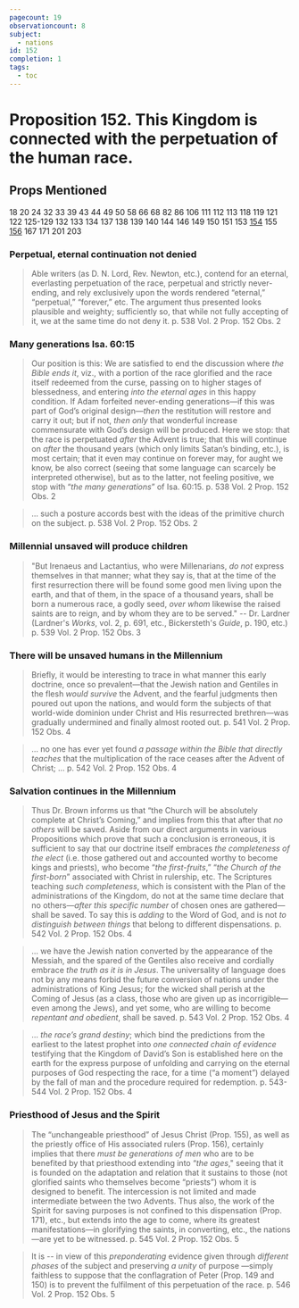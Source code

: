 ```yaml
---
pagecount: 19
observationcount: 8
subject:
  - nations
id: 152
completion: 1
tags:
  - toc
---
```

# Proposition 152. This Kingdom is connected with the perpetuation of the human race.
## Props Mentioned
18 20 24 32 33 39 43 44 49 50 58 66 68 82 86 106 111 112 113 118 119 121 122 125-129 132 133 134 137 138 139 140 144 146 149 150 151 153 [154](Proposition%20154.%20This%20Theocratic%20Kingdom%20includes%20the%20visible%20reign%20of%20the%20risen%20and%20glorified%20saints%20here%20on%20the%20earth..md) 155 [156](Proposition%20156.%20The%20doctrine%20of%20the%20Kingdom%20enforces%20the%20future%20priesthood%20of%20the%20saints..md)  167 171 201 203
### Perpetual, eternal continuation not denied
>Able writers (as D. N. Lord, Rev. Newton, etc.), contend for an eternal, everlasting perpetuation of the race, perpetual and strictly never-ending, and rely exclusively upon the words rendered “eternal,” “perpetual,” “forever,” etc. The argument thus presented looks plausible and weighty; sufficiently so, that while not fully accepting of it, we at the same time do not deny it.
>p. 538 Vol. 2 Prop. 152 Obs. 2
### Many generations Isa. 60:15
>Our position is this: We are satisfied to end the discussion where *the Bible ends it*, viz., with a portion of the race glorified and the race itself redeemed from the curse, passing on to higher stages of blessedness, and entering *into the eternal ages* in this happy condition. If Adam forfeited never-ending generations—if this was part of God’s original design—*then* the restitution will restore and carry it out; but if not, *then only* that wonderful increase commensurate with God’s design will be produced. Here we stop: that the race is perpetuated *after* the Advent is true; that this will continue on *after* the thousand years (which only limits Satan’s binding, etc.), is most certain; that it even may continue on forever may, for aught we know, be also correct (seeing that some language can scarcely be interpreted otherwise), but as to the latter, not feeling positive, we stop with “*the many generations*” of Isa. 60:15.
>p. 538 Vol. 2 Prop. 152 Obs. 2

>... such a posture accords best with the ideas of the primitive church on the subject.
>p. 538 Vol. 2 Prop. 152 Obs. 2
### Millennial unsaved will produce children
>"But Irenaeus and Lactantius, who were Millenarians, *do not* express themselves in  that manner; what they say is, that at the time of the first resurrection there will be found some good men living upon the earth, and that of them, in the space of a thousand years, shall be born a numerous race, a godly seed, *over whom* likewise the raised saints are to reign, and by whom they are to be served."
>-- Dr. Lardner (Lardner's *Works*, vol. 2, p. 691, etc., Bickersteth's *Guide*, p. 190, etc.)
>p. 539 Vol. 2 Prop. 152 Obs. 3
### There will be unsaved humans in the Millennium
>Briefly, it would be interesting to trace in what manner this early doctrine, once so prevalent—that the Jewish nation and Gentiles in the flesh *would survive* the Advent, and the fearful judgments then poured out upon the nations, and would form the subjects of that world-wide dominion under Christ and His resurrected brethren—was gradually undermined and finally almost rooted out.
>p. 541 Vol. 2 Prop. 152 Obs. 4

>... no one has ever yet found *a passage within the Bible that directly teaches* that the multiplication of the race ceases after the Advent of Christ; ...
>p. 542 Vol. 2 Prop. 152 Obs. 4
### Salvation continues in the Millennium
>Thus Dr. Brown informs us that “the Church will be absolutely complete at Christ’s Coming,” and implies from this that after that *no others* will be saved. Aside from our direct arguments in various Propositions which prove that such a conclusion is erroneous, it is sufficient to say that our doctrine itself embraces *the completeness of the elect* (i.e. those gathered out and accounted worthy to become kings and priests), who become “*the first-fruits*,” “*the Church of the first-born*” associated with Christ in rulership, etc. The Scriptures teaching *such completeness*, which is consistent with the Plan of the administrations of the Kingdom, do not at the same time declare that no others—*after this specific number* of chosen ones are gathered—shall be saved. To say this is *adding* to the Word of God, and is not *to distinguish between things* that belong to different dispensations.
>p. 542 Vol. 2 Prop. 152 Obs. 4

>... we have the Jewish nation converted by the appearance of the Messiah, and the spared of the Gentiles also receive and cordially embrace *the truth as it is in Jesus*. The universality of language does not by any means forbid the future conversion of nations under the administrations of King Jesus; for the wicked shall perish at the Coming of Jesus (as a class, those who are given up as incorrigible—even among the Jews), and yet some, who are willing to become *repentant and obedient*, shall be saved.
>p. 543 Vol. 2 Prop. 152 Obs. 4

>... *the race’s grand destiny*; which bind the predictions from the earliest to the latest prophet into *one connected chain of evidence* testifying that the Kingdom of David’s Son is established here on the earth for the express purpose of unfolding and carrying on the eternal purposes of God respecting the race, for a time (“a moment”) delayed by the fall of man and the procedure required for redemption.
>p. 543-544 Vol. 2 Prop. 152 Obs. 4
### Priesthood of Jesus and the Spirit 
>The “unchangeable priesthood” of Jesus Christ (Prop. 155), as well as the priestly office of His associated rulers (Prop. 156), certainly implies that there *must be generations of men* who are to be benefited by that priesthood extending into “*the ages*," seeing that it is founded on the adaptation and relation that it sustains to those (not glorified saints who themselves become “priests”) whom it is designed to benefit. The intercession is not limited and made intermediate between the two Advents. Thus also, the work of the Spirit for saving purposes is not confined to this dispensation (Prop. 171), etc., but extends into the age to come, where its greatest manifestations—in glorifying the saints, in converting, etc., the nations—are yet to be witnessed.
>p. 545 Vol. 2 Prop. 152 Obs. 5

>It is -- in view of this *preponderating* evidence given through *different phases* of the subject and preserving *a unity* of purpose —simply faithless to suppose that the conflagration of Peter (Prop. 149 and 150) is to prevent the fulfilment of this perpetuation of the race.
>p. 546 Vol. 2 Prop. 152 Obs. 5





